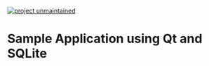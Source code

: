 [![project unmaintained](https://img.shields.io/badge/project-unmaintained-red.svg)](https://img.shields.io/badge/project-unmaintained-red.svg)

# Sample Application using Qt and SQLite
